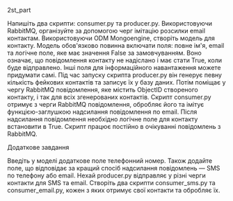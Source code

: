 2st_part


Напишіть два скрипти: consumer.py та producer.py.
Використовуючи RabbitMQ, організуйте за допомогою черг імітацію розсилки email контактам.
Використовуючи ODM Mongoengine, створіть модель для контакту. 
Модель обов'язково повинна включати поля: повне ім'я, email та логічне поле, яке має значення False за замовчуванням.
Воно означає, що повідомлення контакту не надіслано і має стати True, коли буде відправлено. Інші поля для інформаційного навантаження можете придумати самі.
Під час запуску скрипта producer.py він генерує певну кількість фейкових контактів та записує їх у базу даних. 
Потім поміщає у чергу RabbitMQ повідомлення, яке містить ObjectID створеного контакту, і так для всіх згенерованих контактів.
Скрипт consumer.py отримує з черги RabbitMQ повідомлення, обробляє його та імітує функцією-заглушкою надсилання повідомлення по email. 
Після надсилання повідомлення необхідно логічне поле для контакту встановити в True. Скрипт працює постійно в очікуванні повідомлень з RabbitMQ.


Додаткове завдання​

Введіть у моделі додаткове поле телефонний номер. 
Також додайте поле, що відповідає за кращий спосіб надсилання повідомлень — SMS по телефону або email.
Нехай producer.py відправляє у різні черги контакти для SMS та email. Створіть два скрипти consumer_sms.py та consumer_email.py, 
кожен з яких отримує свої контакти та обробляє їх.
